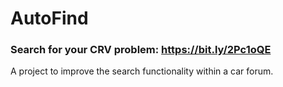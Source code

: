 # AutoFind 

### Search for your CRV problem: https://bit.ly/2Pc1oQE	 




A project to improve the search functionality within a car forum.
